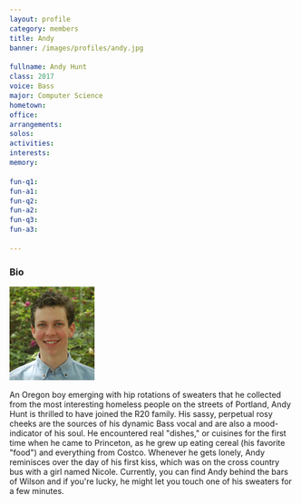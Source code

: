 ```yaml
---
layout: profile
category: members
title: Andy
banner: /images/profiles/andy.jpg

fullname: Andy Hunt
class: 2017
voice: Bass
major: Computer Science
hometown: 
office: 
arrangements: 
solos: 
activities:
interests: 
memory: 

fun-q1:
fun-a1:
fun-q2:
fun-a2:
fun-q3:
fun-a3:

---
```


### Bio

![Andy](/images/members/current/andy.jpg)

An Oregon boy emerging with hip rotations of sweaters that he collected from the most interesting homeless people on the streets of Portland, Andy Hunt is thrilled to have joined the R20 family. His sassy, perpetual rosy cheeks are the sources of his dynamic Bass vocal and are also a mood-indicator of his soul. He encountered real "dishes," or cuisines for the first time when he came to Princeton, as he grew up eating cereal (his favorite "food") and everything from Costco. Whenever he gets lonely, Andy reminisces over the day of his first kiss, which was on the cross country bus with a girl named Nicole. Currently, you can find Andy behind the bars of Wilson and if you're lucky, he might let you touch one of his sweaters for a few minutes. 
